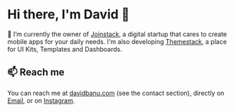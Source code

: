 # Hi there, I'm David 👋


🔭 I’m currently the owner of [Joinstack](https://joinstack.github.io), a digital startup that cares to create mobile apps for your daily needs. I'm also developing [Themestack](https://themestack.github.io), a place for UI Kits, Templates and Dashboards.


## 📫 Reach me

You can reach me at [davidbanu.com](https://davidbanu.github.io) (see the contact section), directly on  [Email](mailto:banudavidcip@gmail.com?subject=[Hello!]%20Source%20Han%20Sans), or on [Instagram](https://www.instagram.com/davidbanu_/). 
